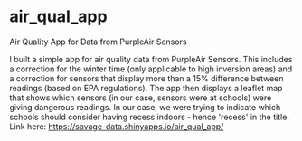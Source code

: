 # air_qual_app
Air Quality App for Data from PurpleAir Sensors

I built a simple app for air quality data from PurpleAir Sensors.  This includes a correction for the winter time (only applicable to high inversion areas) and a correction for sensors that display more than a 15% difference between readings (based on EPA regulations).  The app then displays a leaflet map that shows which sensors (in our case, sensors were at schools) were giving dangerous readings.  In our case, we were trying to indicate which schools should consider having recess indoors - hence 'recess' in the title.  Link here: https://savage-data.shinyapps.io/air_qual_app/

